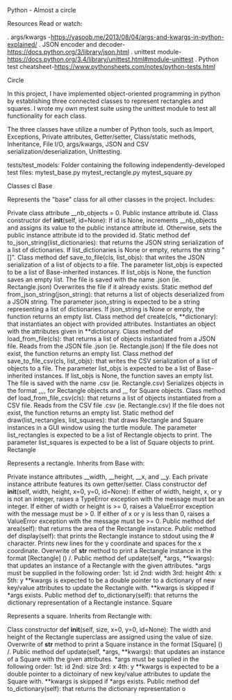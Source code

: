 Python - Almost a circle

Resources Read or watch:

. args/kwargs -https://yasoob.me/2013/08/04/args-and-kwargs-in-python-explained/
. JSON encoder and decoder-https://docs.python.org/3/library/json.html
. unittest module-https://docs.python.org/3.4/library/unittest.html#module-unittest
. Python test cheatsheet-https://www.pythonsheets.com/notes/python-tests.html

Circle

In this project, I have implemented object-oriented programming in python by establishing three connected classes to represent rectangles and squares. I wrote my own mytest suite using the unittest module to test all functionality for each class.

The three classes have utilize a number of Python tools, such as Import, Exceptions, Private attributes, Getter/setter, Class/static methods, Inheritance, File I/O, args/kwargs, JSON and CSV serialization/deserialization, Unittesting.

tests/test_models: Folder containing the following independently-developed test files:
    mytest_base.py
    mytest_rectangle.py
    mytest_square.py

Classes cl Base

Represents the "base" class for all other classes in the project. Includes:

Private class attribute __nb_objects = 0.
Public instance attribute id.
Class constructor def __init__(self, id=None):
    If id is None, increments __nb_objects and assigns its value to the public instance attribute id.
    Otherwise, sets the public instance attribute id to the provided id.
Static method def to_json_string(list_dictionaries): that returns the JSON string serialization of a list of dictionaries.
    If list_dictionaries is None or empty, returns the string "[]".
Class method def save_to_file(cls, list_objs): that writes the JSON serialization of a list of objects to a file.
    The parameter list_objs is expected to be a list of Base-inherited instances.
    If list_objs is None, the function saves an empty list.
    The file is saved with the name <cls name>.json (ie. Rectangle.json)
    Overwrites the file if it already exists.
Static method def from_json_string(json_string): that returns a list of objects deserialized from a JSON string.
    The parameter json_string is expected to be a string representing a list of dictionaries.
    If json_string is None or empty, the function returns an empty list.
Class method def create(cls, **dictionary): that instantiates an object with provided attributes.
    Instantiates an object with the attributes given in **dictionary.
Class method def load_from_file(cls): that returns a list of objects instantiated from a JSON file.
    Reads from the JSON file <cls name>.json (ie. Rectangle.json)
    If the file does not exist, the function returns an empty list.
Class method def save_to_file_csv(cls, list_objs): that writes the CSV serialization of a list of objects to a file.
    The parameter list_objs is expected to be a list of Base-inherited instances.
    If list_objs is None, the function saves an empty list.
    The file is saved with the name <cls name>.csv (ie. Rectangle.csv)
    Serializes objects in the format <id>,<width>,<height>,<x>,<y> for Rectangle objects and <id>,<size>,<x>,<y> for Square objects.
Class method def load_from_file_csv(cls): that returns a list of objects instantiated from a CSV file.
    Reads from the CSV file <cls name>.csv (ie. Rectangle.csv)
    If the file does not exist, the function returns an empty list.
Static method def draw(list_rectangles, list_squares): that draws Rectangle and Square instances in a GUI window using the turtle module.
    The parameter list_rectangles is expected to be a list of Rectangle objects to print.
    The parameter list_squares is expected to be a list of Square objects to print.
Rectangle

Represents a rectangle. Inherits from Base with:

Private instance attributes __width, __height, __x, and __y.
    Each private instance attribute features its own getter/setter.
Class constructor def __init__(self, width, height, x=0, y=0, id=None):
    If either of width, height, x, or y is not an integer, raises a TypeError exception with the message <attribute> must be an integer.
    If either of width or height is >= 0, raises a ValueError exception with the message <attribute> must be > 0.
    If either of x or y is less than 0, raises a ValueError exception with the message <attribute> must be >= 0.
Public method def area(self): that returns the area of the Rectangle instance.
Public method def display(self): that prints the Rectangle instance to stdout using the # character.
    Prints new lines for the y coordinate and spaces for the x coordinate.
Overwrite of __str__ method to print a Rectangle instance in the format [Rectangle] (<id>) <x>/<y>.
Public method def update(self, *args, **kwargs): that updates an instance of a Rectangle with the given attributes.
    *args must be supplied in the following order:
        1st: id
        2nd: width
        3rd: height
        4th: x
        5th: y
    **kwargs is expected to be a double pointer to a dictionary of new key/value attributes to update the Rectangle with.
    **kwargs is skipped if *args exists.
Public method def to_dictionary(self): that returns the dictionary representation of a Rectangle instance.
Square

Represents a square. Inherits from Rectangle with:

Class constructor def __init__(self, size, x=0, y=0, id=None):
    The width and height of the Rectangle superclass are assigned using the value of size.
Overwrite of __str__ method to print a Square instance in the format [Square] (<id>) <x>/<y>.
Public method def update(self, *args, **kwargs): that updates an instance of a Square with the given attributes.
    *args must be supplied in the following order:
        1st: id
        2nd: size
        3rd: x
        4th: y
    **kwargs is expected to be a double pointer to a dictoinary of new key/value attributes to update the Square with.
    **kwargs is skipped if *args exists.
Public method def to_dictionary(self): that returns the dictionary representation o
